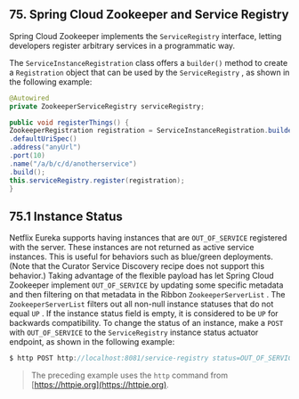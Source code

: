 ## 75. Spring Cloud Zookeeper and Service Registry

Spring Cloud Zookeeper implements the  `ServiceRegistry`  interface, letting developers register arbitrary services in a programmatic way.

The  `ServiceInstanceRegistration`  class offers a  `builder()`  method to create a  `Registration`  object that can be used by the  `ServiceRegistry` , as shown in the following example:

```java
@Autowired
private ZookeeperServiceRegistry serviceRegistry;

public void registerThings() {
ZookeeperRegistration registration = ServiceInstanceRegistration.builder()
.defaultUriSpec()
.address("anyUrl")
.port(10)
.name("/a/b/c/d/anotherservice")
.build();
this.serviceRegistry.register(registration);
}
```

## 75.1 Instance Status

Netflix Eureka supports having instances that are  `OUT_OF_SERVICE`  registered with the server. These instances are not returned as active service instances. This is useful for behaviors such as blue/green deployments. (Note that the Curator Service Discovery recipe does not support this behavior.) Taking advantage of the flexible payload has let Spring Cloud Zookeeper implement  `OUT_OF_SERVICE`  by updating some specific metadata and then filtering on that metadata in the Ribbon  `ZookeeperServerList` . The  `ZookeeperServerList`  filters out all non-null instance statuses that do not equal  `UP` . If the instance status field is empty, it is considered to be  `UP`  for backwards compatibility. To change the status of an instance, make a  `POST`  with  `OUT_OF_SERVICE`  to the  `ServiceRegistry`  instance status actuator endpoint, as shown in the following example:

```java
$ http POST http://localhost:8081/service-registry status=OUT_OF_SERVICE
```

> The preceding example uses the  `http`  command from [https://httpie.org](https://httpie.org).

